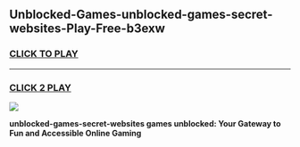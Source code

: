 
## Unblocked-Games-unblocked-games-secret-websites-Play-Free-b3exw
<h3>
<a href="https://premium76.site?title=unblocked-games-secret-websites&ref=20M">CLICK TO PLAY</a></h3>
<hr>

<h3>
<a href="https://premium76.site?title=unblocked-games-secret-websites&ref=20M">CLICK 2 PLAY</a>
  
</h3>

<a href="https://premium76.site?title=unblocked-games-secret-websites&ref=19M"><img src="https://clearcache.store/games.png"></a>


**unblocked-games-secret-websites games unblocked: Your Gateway to Fun and Accessible Online Gaming**
